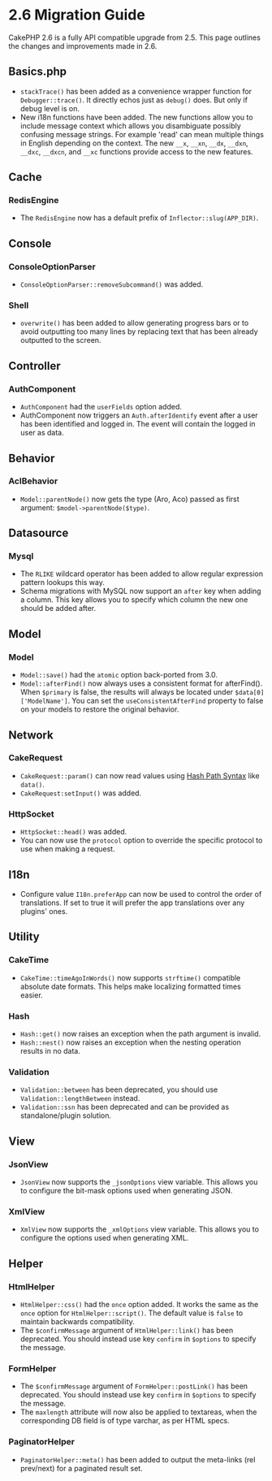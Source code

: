 # 2.6 Migration Guide

CakePHP 2.6 is a fully API compatible upgrade from 2.5. This page outlines
the changes and improvements made in 2.6.

## Basics.php

- `stackTrace()` has been added as a convenience wrapper function for `Debugger::trace()`.
  It directly echos just as `debug()` does. But only if debug level is on.
- New i18n functions have been added. The new functions allow you to include
  message context which allows you disambiguate possibly confusing message
  strings. For example 'read' can mean multiple things in English depending on
  the context. The new `__x`, `__xn`, `__dx`, `__dxn`, `__dxc`,
  `__dxcn`, and `__xc` functions provide access to the new features.

## Cache

### RedisEngine

- The `RedisEngine` now has a default prefix of `Inflector::slug(APP_DIR)`.

## Console

### ConsoleOptionParser

- `ConsoleOptionParser::removeSubcommand()` was added.

### Shell

- `overwrite()` has been added to allow generating progress bars or to avoid outputting
  too many lines by replacing text that has been already outputted to the screen.

## Controller

### AuthComponent

- `AuthComponent` had the `userFields` option added.
- AuthComponent now triggers an `Auth.afterIdentify` event after a user has
  been identified and logged in. The event will contain the logged in user as
  data.

## Behavior

### AclBehavior

- `Model::parentNode()` now gets the type (Aro, Aco) passed as first argument: `$model->parentNode($type)`.

## Datasource

### Mysql

- The `RLIKE` wildcard operator has been added to allow regular expression pattern lookups this way.
- Schema migrations with MySQL now support an `after` key when adding
  a column. This key allows you to specify which column the new one should be
  added after.

## Model

### Model

- `Model::save()` had the `atomic` option back-ported from 3.0.
- `Model::afterFind()` now always uses a consistent format for afterFind().
  When `$primary` is false, the results will always be located under
  `$data[0]['ModelName']`. You can set the `useConsistentAfterFind` property
  to false on your models to restore the original behavior.

## Network

### CakeRequest

- `CakeRequest::param()` can now read values using [Hash Path Syntax](../core-utility-libraries/hash#hash-path-syntax)
  like `data()`.
- `CakeRequest:setInput()` was added.

### HttpSocket

- `HttpSocket::head()` was added.
- You can now use the `protocol` option to override the specific protocol to
  use when making a request.

## I18n

- Configure value `I18n.preferApp` can now be used to control the order of translations.
  If set to true it will prefer the app translations over any plugins' ones.

## Utility

### CakeTime

- `CakeTime::timeAgoInWords()` now supports `strftime()` compatible absolute
  date formats. This helps make localizing formatted times easier.

### Hash

- `Hash::get()` now raises an exception when the path argument is invalid.
- `Hash::nest()` now raises an exception when the nesting operation results in
  no data.

### Validation

- `Validation::between` has been deprecated, you should use
  `Validation::lengthBetween` instead.
- `Validation::ssn` has been deprecated and can be provided as standalone/plugin solution.

## View

### JsonView

- `JsonView` now supports the `_jsonOptions` view variable.
  This allows you to configure the bit-mask options used when generating JSON.

### XmlView

- `XmlView` now supports the `_xmlOptions` view variable.
  This allows you to configure the options used when generating XML.

## Helper

### HtmlHelper

- `HtmlHelper::css()` had the `once` option added. It works the same
  as the `once` option for `HtmlHelper::script()`. The default value is
  `false` to maintain backwards compatibility.
- The `$confirmMessage` argument of `HtmlHelper::link()` has been
  deprecated. You should instead use key `confirm` in `$options` to specify
  the message.

### FormHelper

- The `$confirmMessage` argument of `FormHelper::postLink()` has been
  deprecated. You should instead use key `confirm` in `$options` to specify
  the message.
- The `maxlength` attribute will now also be applied to textareas, when the corresponding
  DB field is of type varchar, as per HTML specs.

### PaginatorHelper

- `PaginatorHelper::meta()` has been added to output the meta-links (rel prev/next) for a paginated result set.
